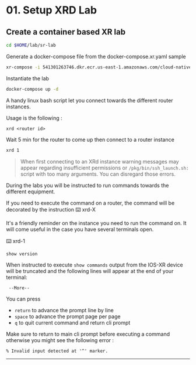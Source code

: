 # 01. Setup XRD Lab

## Create a container based XR lab

```bash
cd $HOME/lab/sr-lab
```

Generate a docker-compose file from the docker-compose.xr.yaml sample
```bash
xr-compose -i 541301263746.dkr.ecr.us-east-1.amazonaws.com/cloud-native-router -f docker-compose.xr.yml
```

Instantiate the lab
```bash
docker-compose up -d
```

A handy linux bash script let you connect towards the different router instances.

Usage is the following :
```
xrd <router id>
```

Wait 5 min for the router to come up then connect to a router instance
```bash
xrd 1
```

> When first connecting to an XRd instance warning messages may appear regarding insufficient permissions or `/pkg/bin/ssh_launch.sh:` script with too many arguments. You can disregard those errors.

During the labs you will be instructed to run commands towards the different equipment.

If you need to execute the command on a router, the command will be decorated by the instruction :keyboard: xrd-X 

It's a friendly reminder on the instance you need to run the command on. It will come useful in the case you have several terminals open.

:keyboard: xrd-1

```bash
show version 
```

When instructed to execute `show commands` output from the IOS-XR device will be truncated and the following lines will appear at the end of your terminal:
```
 --More-- 
```
You can press 
* `return` to advance the prompt line by line
* `space` to advance the prompt page per page
* `q` to quit current command and return cli prompt

Make sure to return to main cli prompt before executing a command otherwise you might see the following error : 
```
% Invalid input detected at '^' marker.
```

---